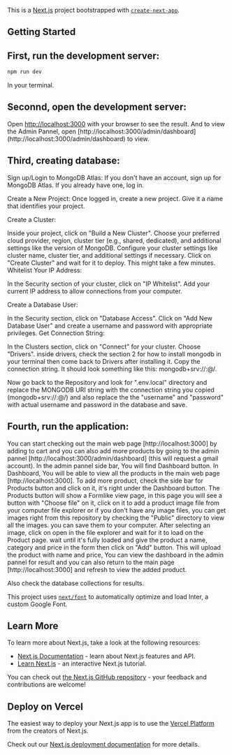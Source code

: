 This is a [Next.js](https://nextjs.org/) project bootstrapped with [`create-next-app`](https://github.com/vercel/next.js/tree/canary/packages/create-next-app).

## Getting Started

## First, run the development server:

```bash
npm run dev
```

In your terminal.

## Seconnd, open the development server:

Open [http://localhost:3000](http://localhost:3000) with your browser to see the result.
And to view the Admin Pannel, open [http://localhost:3000/admin/dashboard] (http://localhost:3000/admin/dashboard) to view.

## Third, creating database:

Sign up/Login to MongoDB Atlas: If you don't have an account, sign up for MongoDB Atlas. If you already have one, log in.

Create a New Project: Once logged in, create a new project. Give it a name that identifies your project.

Create a Cluster:

Inside your project, click on "Build a New Cluster".
Choose your preferred cloud provider, region, cluster tier (e.g., shared, dedicated), and additional settings like the version of MongoDB.
Configure your cluster settings like cluster name, cluster tier, and additional settings if necessary.
Click on "Create Cluster" and wait for it to deploy. This might take a few minutes.
Whitelist Your IP Address:

In the Security section of your cluster, click on "IP Whitelist".
Add your current IP address to allow connections from your computer.

Create a Database User:

In the Security section, click on "Database Access".
Click on "Add New Database User" and create a username and password with appropriate privileges.
Get Connection String:

In the Clusters section, click on "Connect" for your cluster.
Choose "Drivers".
inside drivers, check the section 2 for how to install mongodb in your terminal then come back to Drivers after installing it.
Copy the connection string. It should look something like this:
mongodb+srv://<username>:<password>@<cluster>/<database>.

Now go back to the Repository and look for ".env.local" directory and replace the MONGODB URI string with the connection string you copied (mongodb+srv://<username>:<password>@<cluster>/<database>) and also replace the the "username" and "password" with actual username and password in the database and save.

## Fourth, run the application:

You can start checking out the main web page [http://localhost:3000] by adding to cart and you can also add more products by going to the admin pannel [http://localhost:3000/admin/dashboard] (this will request a gmail account).
In the admin pannel side bar, You will find Dashboard button. In Dashboard, You will be able to view all the products in the main web page [http://localhost:3000].
To add more product, check the side bar for Products button and click on it, it's right under the Dashboard button.
The Products button will show a Formlike view page, in this page you will see a button with "Choose file" on it, click on it to add a product image file from your computer file explorer or if you don't have any image files, you can get images right from this repository by checking the "Public" directory to view all the images. you can save them to your computer.
After selecting an image, click on open in the file explorer and wait for it to load on the Product page. wait until it's fully loaded and give the product a name, category and price in the form then click on "Add" button.
This will upload the product with name and price, You can view the dashboard in the admin pannel for result and you can also return to the main page [http://localhost:3000] and refresh to view the added product.

Also check the database collections for results.

This project uses [`next/font`](https://nextjs.org/docs/basic-features/font-optimization) to automatically optimize and load Inter, a custom Google Font.

## Learn More

To learn more about Next.js, take a look at the following resources:

- [Next.js Documentation](https://nextjs.org/docs) - learn about Next.js features and API.
- [Learn Next.js](https://nextjs.org/learn) - an interactive Next.js tutorial.

You can check out [the Next.js GitHub repository](https://github.com/vercel/next.js/) - your feedback and contributions are welcome!

## Deploy on Vercel

The easiest way to deploy your Next.js app is to use the [Vercel Platform](https://vercel.com/new?utm_medium=default-template&filter=next.js&utm_source=create-next-app&utm_campaign=create-next-app-readme) from the creators of Next.js.

Check out our [Next.js deployment documentation](https://nextjs.org/docs/deployment) for more details.
